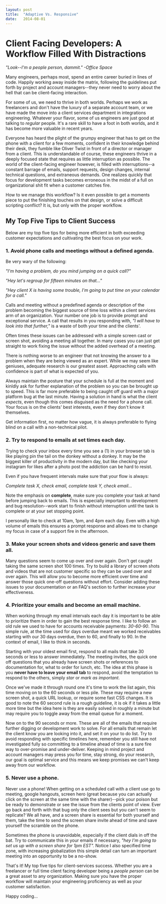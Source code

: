 ```yaml
---
layout: post
title:  "Adaptive Vs. Responsive"
date:   2014-08-01
---
```


# Client Facing Developers: A Workflow Filled With Distractions

*"Look--I'm a people person, dammit." -Office Space*

Many engineers, perhaps most, spend an entire career buried in lines of code. Happily working away inside the matrix, following the guidelines put forth by project and account managers--they never need to worry about the hell that can be client-facing interaction.

For some of us, we need to thrive in both worlds. Perhaps we work as freelancers and don't have the luxury of a separate account team, or we have made the move into a client services department in integrations engineering. Whatever your flavor, some of us engineers are just good at talking to *regular* people. It's a rare skill to have a foot in both worlds, and it has become more valuable in recent years.

Everyone has heard the plight of the grumpy engineer that has to get on the phone with a client for a few moments, confident in their knowledge behind their desk, they fumble like Oliver Twist in front of a director or manager from a client. This is understandable of course, these engineers thrive in a deeply focused state that requires as little interruption as possible. The world of the client-facing engineer however, is filled with interruptions--a constant barrage of emails, support requests, design changes, internal technical questions, and extraneous demands. One realizes quickly that focus for development tasks becomes erroneous in the midst of a full on organizational shit fit when a customer catches fire.

How to we manage this workflow? Is it even possible to get a moments piece to put the finishing touches on that design, or solve a difficult scripting conflict? It is, but only with the proper workflow.

## My Top Five Tips to Client Success

Below are my top five tips for being more efficient in both exceeding customer expectations and cultivating the best focus on your work.

### 1. Avoid phone calls and meetings without a defined agenda.

Be very wary of the following:

*"I'm having a problem, do you mind jumping on a quick call?"*

*"Hey let's regroup for fifteen minutes on that..."*

*"Hey client X is having some trouble, I'm going to put time on your calendar for a call."*

Calls and meeting without a predefined agenda or description of the problem becoming the biggest source of time loss within a client services arm of an organization. Your number one job is to provide prompt and exceptional service. A call that results in you responding with, *"I will have to look into that further,"* is a waste of both your time and the clients'.

Often times these issues can be addressed with a simple screen cast or screen shot, avoiding a meeting all together. In many cases you can just get straight to work fixing the issue without the added overhead of a meeting.

There is nothing worse to an engineer that not knowing the answer to a problem when they are being viewed as an expert. While we may seem like geniuses, adequate research is our greatest asset. Approaching calls with confidence is part of what is expected of you.

Always maintain the posture that your schedule is full at the moment and kinldly ask for further explanation of the problem so you can be brought up to speed. This is far more preferable to being caught off guard with a major platform bug at the last minute. Having a solution in hand is what the client *expects*, even though this comes disguised as the need for a phone call. Your focus is on the clients' best interests, even if they don't know it themselves.

Get information first, no matter how vague, it is always preferable to flying blind on a call with a non-technical pilot.

### 2. Try to respond to emails at set times each day.

Trying to check your inbox every time you see a (1) in your browser tab is like playing pin the tail on the donkey without a donkey. It may be the biggest killer of productivity in the modern day, but like checking your instagram for likes after a photo post the addiction can be hard to resist.

Even if you have frequent intervals make sure that your flow is always:

*Complete task X, check email, complete task Y, check email...*

Note the emphasis on **complete**, make sure you complete your task at hand before jumping back to emails. This is especially important to development and bug resolution--work start to finish without interruption until the task is complete or at your set stopping point.

I personally like to check at 10am, 1pm, and 4pm each day. Even with a high volume of emails this ensures a prompt response and allows me to change my focus in case of a support fire in the afternoon.

### 3. Make your screen shots and videos generic and save them all.

Many questions seem to come up over and over again. Don't get caught taking the same screen shot 100 times. Try to build a library of screen shots and videos that are not customer specific so they can be used over and over again. This will allow you to become more efficient over time and answer those quick one-off questions without effort. Consider adding these issues to your documentation or an FAQ's section to further increase your effectiveness.

### 4. Prioritize your emails and become an email machine.

When working through my email intervals each day it is important to be able to prioritize them in order to gain the best response time. I like to follow an old rule we used to have for accounts receivable payments: *30-60-90*. This simple rule, at the time used for days overdue meant we worked receivables starting with our 30 days overdue, then to 60, and finally to 90. In the context of email, I like to think in seconds.

Starting with your oldest email first, respond to all mails that take 30 seconds or less to answer immediately. The meeting invites, the quick one off questions that you already have screen shots or references to documentation for, what to order for lunch, etc. The idea at this phase is you **never have to leave your email tab** to respond, avoid the temptation to respond to the others, simply *star* or *mark as important*.

Once we've made it through round one it's time to work the list again, this time moving on to the 60 seconds or less pile. These may require a new screen shot, a quick URL lookup, or require some fast CSS changes. It is good to note the 60 second rule is a rough guideline, it is ok if it takes a little more time but the idea here is they are easily solved in roughly a minute but may require you to toggle away from the email queue for a moment.

Now on to the 90 seconds or more. These are all of the emails that require further digging or development work to solve. For all emails that remain let the client know you are looking into it, and set it on your to do list. Try to avoid responding with specific timelines here, remember you still have not investigated fully so committing to a timeline ahead of time is a sure fire way to over-promise and under-deliver. Keeping in mind project and account managers may press you for time, stay strong, do your research, our goal is optimal service and this means we keep promises we can't keep away from our workflow.

### 5. Never use a phone.

Never use a phone! When getting on a scheduled call with a client use go to meeting, google hangouts, screen hero (great because you can actually click on the screen at the same time with the sharer)--pick your poison but be ready to demonstrate or see the issue from the clients point of view. Ever go back and forth with that bug only the client sees but you can't seem to replicate? We all have, and a screen share is essential for both yourself and them, take the time to send the screen share invite ahead of time and save yourself the scramble on the phone.

Sometimes the phone is unavoidable, especially if the client dials in off the bat. Try to communicate this in your emails if necessary, *"hey I'm going to set us up with a screen share for 1pm EST".* Notice I also specified time zone, with increasing globalization this simple detail can turn an important meeting into an opportunity to be a no-show.


That's it! My top five tips for client-services success. Whether you are a freelancer or full time client facing developer being a *people person* can be a great asset to any organization. Making sure you have the proper workflow will maintain your engineering proficiency as well as your customer satisfaction.

Happy coding...
